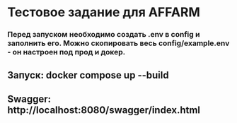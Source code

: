 # Тестовое задание для AFFARM

### Перед запуском необходимо создать .env в config и заполнить его. Можно скопировать весь config/example.env - он настроен под прод и докер.

## Запуск: docker compose up --build
## Swagger: http://localhost:8080/swagger/index.html
